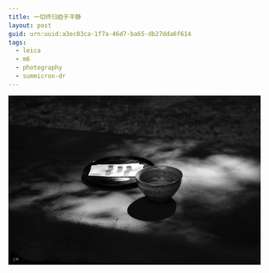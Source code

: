 ```yaml
---
title: 一切终归趋于平静
layout: post
guid: urn:uuid:a3ec03ca-1f7a-46d7-ba65-db27dda6f614
tags:
  - leica
  - m6
  - photography
  - summicron-dr
---
```


[![](/media/files/2012/09/29/stay-still.jpg)](http://500px.com/photo/14726379)
